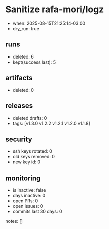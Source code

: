 # Sanitize rafa-mori/logz
- when: 2025-08-15T21:25:14-03:00
- dry_run: true

## runs
- deleted: 6
- kept(success last): 5

## artifacts
- deleted: 0

## releases
- deleted drafts: 0
- tags: [v1.3.0 v1.2.2 v1.2.1 v1.2.0 v1.1.8]

## security
- ssh keys rotated: 0
- old keys removed: 0
- new key id: 0

## monitoring
- is inactive: false
- days inactive: 0
- open PRs: 0
- open issues: 0
- commits last 30 days: 0

notes:
[]
